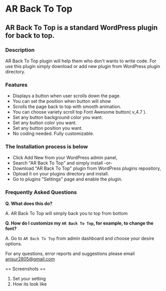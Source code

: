 # AR Back To Top

## AR Back To Top is a standard WordPress plugin for back to top. 

### Description
AR Back To Top plugin will help them who don\'t wants to write code. For use this plugin simply download or add new plugin from WordPress plugin directory.

### Features

- Displays a button when user scrolls down the page.
- You can set the position when button will show
- Scrolls the page back to top with smooth animation.
- You can choose variety scroll top Font Awesome button( v_4.7 ).
- Set any button background color you want.
- Set any button color you want.
- Set any button position you want.
- No coding needed. Fully customizable.

### The Installation process is below 

- Click Add New from your WordPress admin panel,
- Search "AR Back To Top" and simply install -or- 
- Download "AR Back To Top" plugin from WordPress plugins repository,
- Opload it on your plugins directory and install.
- Go to plugins "Settings" page and enable the plugin.

### Frequently Asked Questions
**Q. What does this do?**

A. AR Back To Top will simply back you to top from bottom

**Q. How do I customize my `AR Back To Top`, for example, to change the font?**

A. Go to `AR Back To Top` from admin dashboard and choose your desire options.


For any questions, error reports and suggestions please email anisur2805@gmail.com

== Screenshots ==
1. Set your setting
2. How its look like
